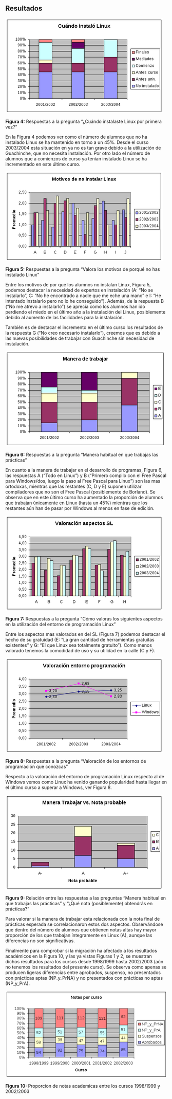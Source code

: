 ## Resultados

![Respuestas a la pregunta “¿Cuándo instalaste Linux por primera vez?”](assets/imagen1.png)

**Figura 4:** Respuestas a la pregunta “¿Cuándo instalaste Linux por primera vez?”

En la Figura 4 podemos ver como el número de alumnos que no ha instalado Linux se ha mantenido en torno a un 45%. Desde el curso 2003/2004 esta situación en ya no es tan grave debido a la utilización de Guachinche, que no necesita instalación. Por otro lado el número de alumnos que a comienzos de curso ya tenían instalado Linux se ha incrementado en este último curso.

![Respuestas a la pregunta “Valora los motivos de porqué no has instalado Linux”](assets/imagen3.png)

**Figura 5:** Respuestas a la pregunta “Valora los motivos de porqué no has instalado Linux”

Entre los motivos de por qué los alumnos no instalan Linux, Figura 5, podemos destacar la necesidad de expertos en instalación (A: “No se instalarlo”, C: “No he encontrado a nadie que me eche una mano” e I: “He intentado instalarlo pero no lo he conseguido”). Además, de la respuesta B (“No me atrevo a instalarlo”) se aprecia como los alumnos han ido perdiendo el miedo en el último año a la instalación del Linux, posiblemente debido al aumento de las facilidades para la instalación.

También es de destacar el incremento en el último curso los resultados de la respuesta G (“No creo necesario instalarlo”), creemos que es debido a las nuevas posibilidades de trabajar con Guachinche sin necesidad de instalación.

![Respuestas a la pregunta “Manera habitual en que trabajas las prácticas”](assets/imagen2.png)

**Figura 6:** Respuestas a la pregunta “Manera habitual en que trabajas las prácticas”

En cuanto a la manera de trabajar en el desarrollo de programas, Figura 6, las respuestas A (“Todo en Linux”) y B (“Primero compilo con el Free Pascal para Windows/dos, luego la paso al Free Pascal para Linux”) son las mas ortodoxas, mientras que las restantes (C, D y E) suponen utilizar compiladores que no son el Free Pascal (posiblemente de Borland). Se observa que en este último curso ha aumentado la proporción de alumnos que trabajan únicamente en Linux (hasta un 45%) mientras que los restantes aún han de pasar por Windows al menos en fase de edición.

![Respuestas a la pregunta “Cómo valoras los siguientes aspectos en la utilización del entorno de programación Linux”](assets/imagen4.png)

**Figura 7:** Respuestas a la pregunta “Cómo valoras los siguientes aspectos en la utilización del entorno de programación Linux”

Entre los aspectos mas valorados en del SL (Figura 7) podemos destacar el hecho de su gratuidad (E: “La gran cantidad de herramientas gratuitas existentes” y G: “El que Linux sea totalmente gratuito”). Como menos valorado tenemos la comodidad de uso y su utilidad en la calle (C y F).

![Respuestas a la pregunta “Valoración de los entornos de programación que conozcas”](assets/imagen5.png)

**Figura 8:** Respuestas a la pregunta “Valoración de los entornos de programación que conozcas”

Respecto a la valoración del entorno de programación Linux respecto al de Windows vemos como Linux ha venido ganando popularidad hasta llegar en el último curso a superar a Windows, ver Figura 8.

![Relación entre las respuestas a las preguntas “Manera habitual en que trabajas las prácticas” y “¿Qué nota (posiblemente) obtendrás en prácticas?”](assets/imagen6.png)

**Figura 9:** Relación entre las respuestas a las preguntas “Manera habitual en que trabajas las prácticas” y “¿Qué nota (posiblemente) obtendrás en prácticas?”

Para valorar si la manera de trabajar esta relacionada con la nota final de prácticas esperada se correlacionaron estos dos aspectos. Observándose que dentro del número de alumnos que obtienen notas altas hay mayor proporción de los que trabajan íntegramente en Linux (A), aunque las diferencias no son significativas.

Finalmente para comprobar si la migración ha afectado a los resultados académicos en la Figura 10, y las ya vistas Figuras 1 y 2, se muestran dichos resultados para los cursos desde 1998/1999 hasta 2002/2003 (aún no tenemos los resultados del presente curso). Se observa como apenas se producen ligeras diferencias entre aprobados, suspenso, no presentados con prácticas aptas (NP_y_PrNA) y no presentados con prácticas no aptas (NP_y_PrA).

![Proporcion de notas academicas entre los cursos 1998/1999 y 2002/2003](assets/imagen7.png)

**Figura 10:** Proporcion de notas academicas entre los cursos 1998/1999 y 2002/2003

